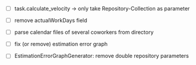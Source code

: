 - [ ] task.calculate_velocity -> only take Repository-Collection as parameter

- [ ] remove actualWorkDays field

- [ ] parse calendar files of several coworkers from directory

- [ ] fix (or remove) estimation error graph 
- [ ] EstimationErrorGraphGenerator: remove double repository parameters


